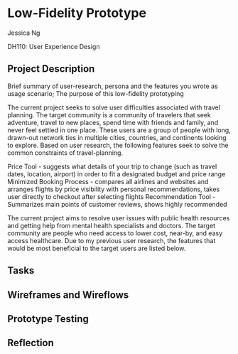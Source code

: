 # Low-Fidelity Prototype

Jessica Ng 

DH110: User Experience Design

## Project Description

 Brief summary of user-research, persona and the features you wrote as usage scenario; The purpose of this low-fidelity prototyping
 
The current project seeks to solve user difficulties associated with travel planning. The target community is a community of travelers that seek adventure, travel to new places, spend time with friends and family, and never feel settled in one place. These users are a group of people with long, drawn-out network ties in multiple cities, countries, and continents looking to explore. Based on user research, the following features seek to solve the common constraints of travel-planning.

Price Tool - suggests what details of your trip to change (such as travel dates, location, airport) in order to fit a designated budget and price range 
Minimized Booking Process - compares all airlines and websites and arranges flights by price visibility with personal recommendations, takes user directly to checkout after selecting flights 
Recommendation Tool - Summarizes main points of customer reviews, shows highly recommended

The current project aims to resolve user issues with public health resources and getting help from mental health specialists and doctors. The target community are people who need access to lower cost, near-by, and easy access healthcare. Due to my previous user research, the features that would be most beneficial to the target users are listed below.


## Tasks

## Wireframes and Wireflows

## Prototype Testing 

## Reflection 
